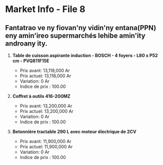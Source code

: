# Market Info - File 8

## Fantatrao ve ny fiovan'ny vidin'ny entana(PPN) eny amin'ireo supermarchés lehibe amin'ity androany ity.

1. **Table de cuisson aspirante induction - BOSCH - 4 foyers - L80 x P52 cm - PVQ811F15E**
   - Prix avant: 13,118,000 Ar
   - Prix actuel: 13,118,000 Ar
   - Variation: 0 Ar
   - Indice de prix : 100.00

2. **Coffret à outils 416-200MZ**
   - Prix avant: 13,200,000 Ar
   - Prix actuel: 13,200,000 Ar
   - Variation: 0 Ar
   - Indice de prix : 100.00

3. **Betonnière tractable 290 L avec moteur électrique de 2CV**
   - Prix avant: 11,900,000 Ar
   - Prix actuel: 11,900,000 Ar
   - Variation: 0 Ar
   - Indice de prix : 100.00

